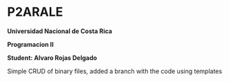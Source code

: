 # P2ARALE
**Universidad Nacional de Costa Rica**

**Programacion II**

**Student: Alvaro Rojas Delgado**

Simple CRUD of binary files, added a branch with the code using templates
